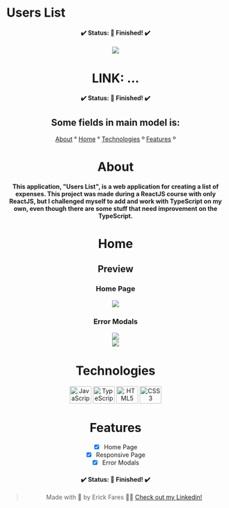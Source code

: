 # Users List

<h4 align="center">
  ✔️ Status: 🙌 Finished! ✔️
</h4>

<div align="center">
    <img src="https://user-images.githubusercontent.com/79349878/182971848-88a9ca9f-343e-4504-a60d-3fbb574c0450.png"
    >

# LINK: ...

<h4 align="center">
  ✔️ Status: 🙌 Finished! ✔️
</h4>

## Some fields in main model is:

<p align="center">
  <a href="#about">About</a> °
  <a href="#home">Home</a> °
  <a href="#technologies">Technologies</a> º
  <a href="#features">Features</a> º
</p>

# About

#### This application, "Users List", is a web application for creating a list of expenses. This project was made during a ReactJS course with only ReactJS, but I challenged myself to add and work with TypeScript on my own, even though there are some stuff that need improvement on the TypeScript.

# Home

## Preview

### Home Page

<div align="center">
  <img src="https://user-images.githubusercontent.com/79349878/182971954-e830163a-f10b-4526-86cc-ff519fdefea4.png">

### Error Modals

<div align="center">
  <img src="https://user-images.githubusercontent.com/79349878/182972130-9e1e50d2-dc69-48d4-aee2-f4b41bb3231d.png">

<div align="center">
  <img src="https://user-images.githubusercontent.com/79349878/182972358-5596dc3e-b6e1-4817-be56-878ff11cbc11.png">

# Technologies

<div align="center">
  <img align="center" alt="JavaScript" height="40" width="50" src="https://cdn.jsdelivr.net/gh/devicons/devicon/icons/react/react-original.svg" />
  <img align="center" alt="TypeScript" height="40" width="50" src="https://cdn.jsdelivr.net/gh/devicons/devicon/icons/typescript/typescript-plain.svg" />
  <img align="center" alt="HTML5" height="40" width="50" src="https://cdn.jsdelivr.net/gh/devicons/devicon/icons/html5/html5-plain-wordmark.svg" />
  <img align="center" alt="CSS3" height="40" width="50" src="https://cdn.jsdelivr.net/gh/devicons/devicon/icons/css3/css3-plain-wordmark.svg" />
 </div>

# Features

- [x] Home Page
- [x] Responsive Page
- [x] Error Modals

<h4 align="center">
  ✔️ Status: 🙌 Finished! ✔️
</h4>

> Made with 💜 by Erick Fares 👨‍💻 <a href="https://www.linkedin.com/in/erick-fares/" target="_blank">Check out my Linkedin!</a>

